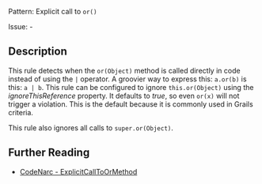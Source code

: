 Pattern: Explicit call to `or()`

Issue: -

## Description

This rule detects when the `or(Object)` method is called directly in code instead of using the `|` operator. A groovier way to express this: `a.or(b)` is this: `a | b`. This rule can be configured to ignore `this.or(Object)` using the *ignoreThisReference* property. It defaults to *true*, so even `or(x)` will not trigger a violation. This is the default because it is commonly used in Grails criteria.

This rule also ignores all calls to `super.or(Object)`.

## Further Reading

* [CodeNarc - ExplicitCallToOrMethod](https://codenarc.github.io/CodeNarc/codenarc-rules-groovyism.html#explicitcalltoormethod-rule)